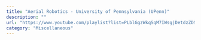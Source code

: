 ```yaml
---
title: "Aerial Robotics - University of Pennsylvania (UPenn)"
description: ""
url: "https://www.youtube.com/playlist?list=PLblGgzWkqSqM7IWsgjDetdzZDS1NbkTnd"
category: "Miscellaneous"
---
```

